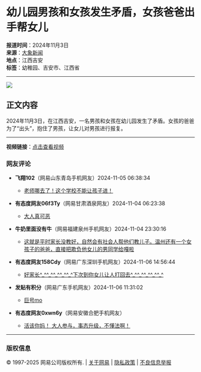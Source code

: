 # 幼儿园男孩和女孩发生矛盾，女孩爸爸出手帮女儿

**报道时间**：2024年11月3日  
**来源**：[大象新闻](https://www.163.com/dy/media/T1577329383286.html)  
**地点**：江西吉安  
**标签**：幼稚园、吉安市、江西省  

---

![](https://nimg.ws.126.net/?url=http%3A%2F%2Fvideoimg.ws.126.net%2Fcover%2F20241103%2Fk58DLNqmR_cover.jpg&thumbnail=668y375&quality=95&type=jpg)

## 正文内容

2024年11月3日，在江西吉安，一名男孩和女孩在幼儿园发生了矛盾。女孩的爸爸为了“出头”，抱住了男孩，让女儿对男孩进行报复。

---

**视频链接**：[点击查看视频](https://www.163.com/dy/media/T1577329383286.html)

### 网友评论

- **飞翔102**（网易山东青岛手机网友）2024-11-05 06:38:34
  - [老师哪去了！这个学校不能让孩子进！](https://comment.tie.163.com/EF640T18050835RB.html)

- **有态度网友06f3Ty**（网易甘肃酒泉网友）2024-11-04 06:23:38
  - [大人真可恶](https://comment.tie.163.com/EF640T18050835RB.html)

- **牛奶里面没有牛**（网易福建泉州手机网友）2024-11-04 23:30:16
  - [这就是平时家长没教好，自然会有社会人帮他们教儿子。温州还有一个女孩子的爸爸，直接把欺负他女儿的男同学给嘎啦](https://comment.tie.163.com/EF640T18050835RB.html)

- **有态度网友158Cdy**（网易广东深圳手机网友）2024-11-06 14:56:44
  - [好家长^\_^^\_^^\_^^\_^^\_^下次到你女儿让人打回去^\_^^\_^^\_^^\_^^\_^](https://comment.tie.163.com/EF640T18050835RB.html)

- **发贴有积分**（网易广东手机网友）2024-11-06 11:31:02
  - [巨号mo](https://comment.tie.163.com/EF640T18050835RB.html)

- **有态度网友0xwn6y**（网易安徽合肥手机网友） 
  - [活该你妈！ 大人参与，事态升级，不懂法啊！](https://comment.tie.163.com/EF640T18050835RB.html)

---

### 版权信息

© 1997-2025 网易公司版权所有. | [关于网易](https://corp.163.com/) | [隐私政策](https://corp.163.com/gb/legal.html) | [不良信息举报](https://www.163.com/special/0077jt/tipoff.html)